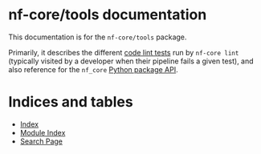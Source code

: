 # nf-core/tools documentation

This documentation is for the `nf-core/tools` package.

Primarily, it describes the different [code lint tests](lint_tests/index.html)
run by `nf-core lint` (typically visited by a developer when their pipeline fails a given
test), and also reference for the `nf_core` [Python package API](api/index.html).

# Indices and tables

- [Index](genindex)
- [Module Index](py-modindex)
- [Search Page](search)
